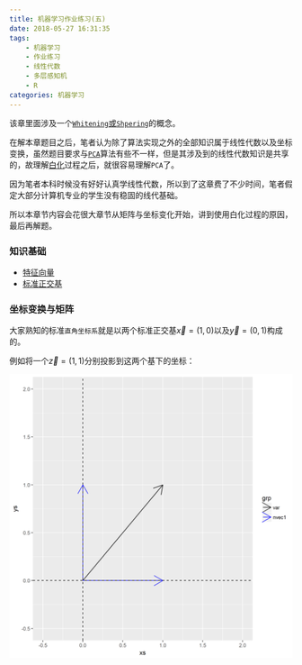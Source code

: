 ```yaml
---
title: 机器学习作业练习(五)
date: 2018-05-27 16:31:35
tags:
    - 机器学习
    - 作业练习
    - 线性代数
    - 多层感知机
    - R
categories:	机器学习
---
```


该章里面涉及一个[`Whitening`或`Shpering`](http://ufldl.stanford.edu/wiki/index.php/%E7%99%BD%E5%8C%96)的概念。

在解本章题目之后，笔者认为除了算法实现之外的全部知识属于线性代数以及坐标变换，虽然题目要求与[`PCA`](https://en.wikipedia.org/wiki/Principal_component_analysis)算法有些不一样，但是其涉及到的线性代数知识是共享的，故理解[白化](https://en.wikipedia.org/wiki/Whitening_transformation)过程之后，就很容易理解`PCA`了。

因为笔者本科时候没有好好认真学线性代数，所以到了这章费了不少时间，笔者假定大部分计算机专业的学生没有稳固的线代基础。

所以本章节内容会花很大章节从矩阵与坐标变化开始，讲到使用白化过程的原因，最后再解题。

### 知识基础
- [特征向量](https://en.wikipedia.org/wiki/Eigenvalues_and_eigenvectors)
- [标准正交基](https://en.wikipedia.org/wiki/Orthogonal_basis)

### 坐标变换与矩阵

大家熟知的标准`直角坐标系`就是以两个标准正交基$\vec{x}=(1,0)$以及$\vec{y}=(0,1)$构成的。

例如将一个$\vec{z}=(1,1)$分别投影到这两个基下的坐标：

![](机器学习作业练习-五/pltvec1.png)